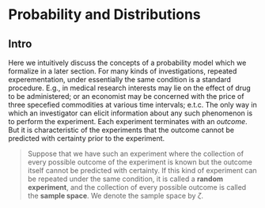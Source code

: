 # Probability and Distributions
## Intro
Here we intuitively discuss the concepts of a probability model which we formalize in a later section. For many kinds of investigations, repeated experementation, under essentially the same condition is a standard procedure. E.g., in medical research interests may lie on the effect of drug to be administered; or an economist may be concerned with the price of three specefied commodities at various time intervals; e.t.c. The only way in which an investigator can elicit information about any such phenomenon is to perform the experiment. Each experiment terminates with an *outcome*. But it is characteristic of the experiments that the outcome cannot be predicted with certainty prior to the experiment.

>Suppose that we have such an experiment where the collection of every possible outcome of the experiment is known but the outcome itself cannot be predicted with certainty. If this kind of experiment can be repeated under the same condition, it is called a **random experiment**, and the collection of every possible outcome is called the **sample space**. We denote the sample space by $\zeta$.

